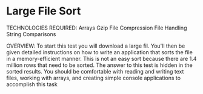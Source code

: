 # Large File Sort

TECHNOLOGIES REQUIRED:
Arrays
Gzip File Compression
File Handling
String Comparisons

OVERVIEW:
To start this test you will download a large fil. You'll then be given detailed instructions on how to write an application that sorts the file in a memory-efficient manner. This is not an easy sort because there are 1.4 million rows that need to be sorted. The answer to this test is hidden in the sorted results. You should be comfortable with reading and writing text files, working with arrays, and creating simple console applications to accomplish this task
